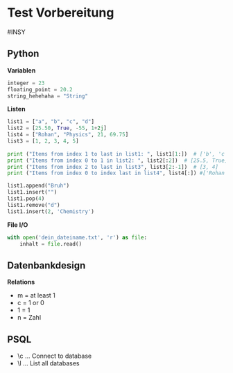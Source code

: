 # Test Vorbereitung
#INSY 

## Python

**Variablen**
```python
integer = 23
floating_point = 20.2
string_hehehaha = "String"
```

**Listen**
```python
list1 = ["a", "b", "c", "d"]  
list2 = [25.50, True, -55, 1+2j]  
list4 = ["Rohan", "Physics", 21, 69.75]  
list3 = [1, 2, 3, 4, 5]  
  
print ("Items from index 1 to last in list1: ", list1[1:])  # ['b', 'c', 'd']
print ("Items from index 0 to 1 in list2: ", list2[:2])  # [25.5, True]
print ("Items from index 2 to last in list3", list3[2:-1])  # [3, 4]
print ("Items from index 0 to index last in list4", list4[:]) #['Rohan', 'Physics', 21, 69.75]

list1.append("Bruh")
list1.insert("")
list1.pop(4)
list1.remove("d")
list1.insert(2, 'Chemistry')
```

**File I/O**
```python
with open('dein_dateiname.txt', 'r') as file: 
	inhalt = file.read()
```

## Datenbankdesign 

**Relations**
- m = at least 1
- c = 1 or 0
- 1 = 1 
- n = Zahl

## PSQL

-  \c ... Connect to database
- \l ... List all databases